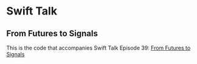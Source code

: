 # Swift Talk
## From Futures to Signals

This is the code that accompanies Swift Talk Episode 39: [From Futures to Signals](https://talk.objc.io/episodes/S01E39-from-futures-to-signals-reactive-programming-3)
